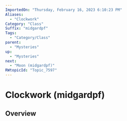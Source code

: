 ```yaml
---
ImportedOn: "Thursday, February 16, 2023 6:10:23 PM"
Aliases:
  - "Clockwork"
Category: "Class"
Suffix: "midgardpf"
Tags:
  - "Category/Class"
parent:
  - "Mysteries"
up:
  - "Mysteries"
next:
  - "Moon (midgardpf)"
RWtopicId: "Topic_7597"
---
```

# Clockwork (midgardpf)
## Overview
